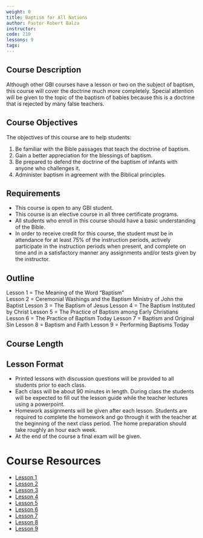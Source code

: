 ```yaml
---
weight: 0
title: Baptism for All Nations
author: Pastor Robert Balza
instructor: 
code: 210
lessons: 9
tags: 
--- 
```


## Course Description
Although other GBI courses have a lesson or two on the subject of baptism, this course will cover the doctrine much more completely. Special attention will be given to the topic of the baptism of babies because this is a doctrine that is rejected by many false teachers.  

## Course Objectives
The objectives of this course are to help students:

1. Be familiar with the Bible passages that teach the doctrine of baptism. 
2. Gain a better appreciation for the blessings of baptism. 
3. Be prepared to defend the doctrine of the baptism of infants with anyone who challenges it. 
4. Administer baptism in agreement with the Biblical principles. 

## Requirements

- This course is open to any GBI student. 
- This course is an elective course in all three certificate programs. 
- All students who enroll in this course should have a basic understanding of the Bible. 
- In order to receive credit for this course, the student must be in attendance for at least 75% of the instruction periods, actively participate in the instruction periods when present, and complete on time and in a satisfactory manner any assignments and/or tests given by the instructor.


## Outline
Lesson 1 = The Meaning of the Word “Baptism”  
Lesson 2 = Ceremonial Washings and the Baptism Ministry of John the Baptist
Lesson 3 = The Baptism of Jesus
Lesson 4 = The Baptism Instituted by Christ
Lesson 5 = The Practice of Baptism among Early Christians
Lesson 6 = The Practice of Baptism Today
Lesson 7 = Baptism and Original Sin
Lesson 8 = Baptism and Faith
Lesson 9 = Performing Baptisms Today


## Course Length


## Lesson Format

- Printed lessons with discussion questions will be provided to all students prior to each class. 
- Each class will be about 90 minutes in length. During class the students will be expected to fill out the lesson guide while the teacher lectures using a powerpoint. 
- Homework assignments will be given after each lesson. Students are required to complete the homework and go through it with the teacher at the beginning of the next class period.  The home preparation should take roughly an hour each week. 
- At the end of the course a final exam will be given. 

# Course Resources
- [Lesson 1](/course-file/210/210-Lesson1-zh.pdf)
- [Lesson 2](/course-file/210/210-Lesson2-zh.pdf)
- [Lesson 3](/course-file/210/210-Lesson3-zh.pdf)
- [Lesson 4](/course-file/210/210-Lesson4-zh.pdf)
- [Lesson 5](/course-file/210/210-Lesson5-zh.pdf)
- [Lesson 6](/course-file/210/210-Lesson6-zh.pdf)
- [Lesson 7](/course-file/210/210-Lesson7-zh.pdf)
- [Lesson 8](/course-file/210/210-Lesson8-zh.pdf)
- [Lesson 9](/course-file/210/210-Lesson9-zh.pdf)